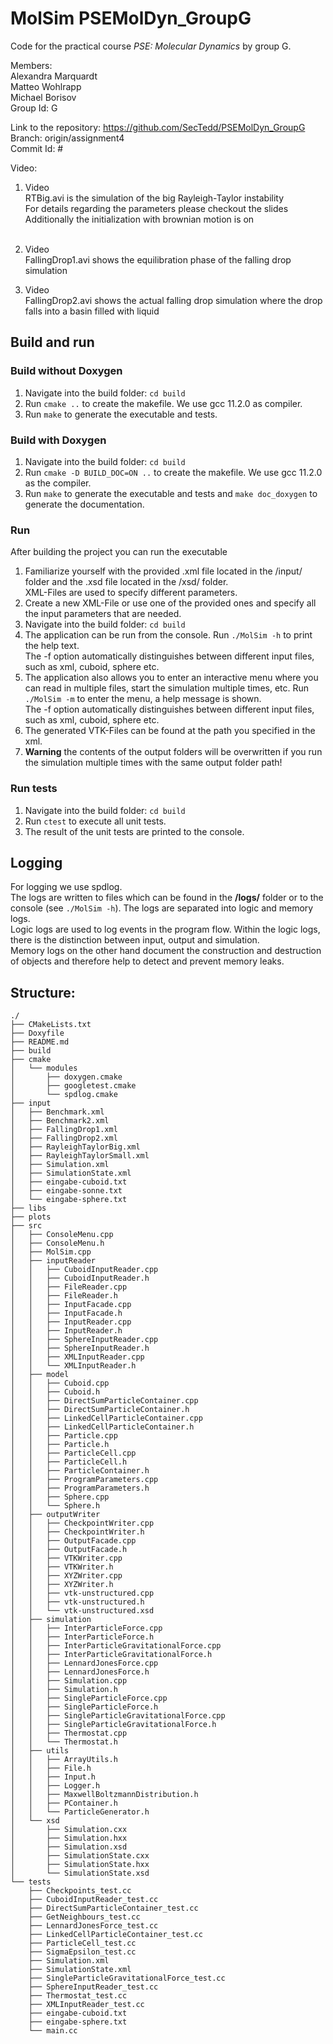 # MolSim PSEMolDyn_GroupG

Code for the practical course *PSE: Molecular Dynamics* by group G.

Members: <br />
Alexandra Marquardt <br />
Matteo Wohlrapp <br />
Michael Borisov <br />
Group Id: G

Link to the repository: https://github.com/SecTedd/PSEMolDyn_GroupG <br />
Branch: origin/assignment4 <br />
Commit Id: # <br />

Video: <br />

1. Video <br />
   RTBig.avi is the simulation of the big Rayleigh-Taylor instability <br />
   For details regarding the parameters please checkout the slides <br />
   Additionally the initialization with brownian motion is on <br />
   <br />
2. Video <br />
   FallingDrop1.avi shows the equilibration phase of the falling drop simulation <br />

3. Video <br />
   FallingDrop2.avi shows the actual falling drop simulation where the drop falls into a basin filled with liquid <br />

## Build and run

### Build without Doxygen

1. Navigate into the build folder: `cd build`
2. Run `cmake ..` to create the makefile. We use gcc 11.2.0 as compiler.
3. Run `make` to generate the executable and tests.

### Build with Doxygen

1. Navigate into the build folder: `cd build`
2. Run `cmake -D BUILD_DOC=ON ..` to create the makefile. We use gcc 11.2.0 as the compiler.
3. Run `make` to generate the executable and tests and `make doc_doxygen` to generate the documentation.

### Run

After building the project you can run the executable

1. Familiarize yourself with the provided .xml file located in the /input/ folder and the .xsd file located in the /xsd/ folder. <br />
   XML-Files are used to specify different parameters. <br />
2. Create a new XML-File or use one of the provided ones and specify all the input parameters that are needed. <br />
3. Navigate into the build folder: `cd build`
4. The application can be run from the console. Run `./MolSim -h` to print the help text. <br />
   The -f option automatically distinguishes between different input files, such as xml, cuboid, sphere etc. <br />
5. The application also allows you to enter an interactive menu where you can read in multiple files, start the simulation multiple times, etc. Run `./MolSim -m` to enter the menu, a help message is shown. <br />
   The -f option automatically distinguishes between different input files, such as xml, cuboid, sphere etc. <br />
6. The generated VTK-Files can be found at the path you specified in the xml. <br />
7. **Warning** the contents of the output folders will be overwritten if you run the simulation multiple times with the same output folder path! <br />

### Run tests

1. Navigate into the build folder: `cd build`
2. Run `ctest` to execute all unit tests.
3. The result of the unit tests are printed to the console.

## Logging

For logging we use spdlog. <br />
The logs are written to files which can be found in the **/logs/** folder or to the console (see `./MolSim -h`). The logs are separated into logic and memory logs. <br />
Logic logs are used to log events in the program flow. Within the logic logs, there is the distinction between input, output and simulation. <br />
Memory logs on the other hand document the construction and destruction of objects and therefore help to detect and prevent memory leaks. <br />

## Structure: 
```
./
├── CMakeLists.txt
├── Doxyfile
├── README.md
├── build
├── cmake
│   └── modules
│       ├── doxygen.cmake
│       ├── googletest.cmake
│       └── spdlog.cmake
├── input
│   ├── Benchmark.xml
│   ├── Benchmark2.xml
│   ├── FallingDrop1.xml
│   ├── FallingDrop2.xml
│   ├── RayleighTaylorBig.xml
│   ├── RayleighTaylorSmall.xml
│   ├── Simulation.xml
│   ├── SimulationState.xml
│   ├── eingabe-cuboid.txt
│   ├── eingabe-sonne.txt
│   └── eingabe-sphere.txt
├── libs
├── plots
├── src
│   ├── ConsoleMenu.cpp
│   ├── ConsoleMenu.h
│   ├── MolSim.cpp
│   ├── inputReader
│   │   ├── CuboidInputReader.cpp
│   │   ├── CuboidInputReader.h
│   │   ├── FileReader.cpp
│   │   ├── FileReader.h
│   │   ├── InputFacade.cpp
│   │   ├── InputFacade.h
│   │   ├── InputReader.cpp
│   │   ├── InputReader.h
│   │   ├── SphereInputReader.cpp
│   │   ├── SphereInputReader.h
│   │   ├── XMLInputReader.cpp
│   │   └── XMLInputReader.h
│   ├── model
│   │   ├── Cuboid.cpp
│   │   ├── Cuboid.h
│   │   ├── DirectSumParticleContainer.cpp
│   │   ├── DirectSumParticleContainer.h
│   │   ├── LinkedCellParticleContainer.cpp
│   │   ├── LinkedCellParticleContainer.h
│   │   ├── Particle.cpp
│   │   ├── Particle.h
│   │   ├── ParticleCell.cpp
│   │   ├── ParticleCell.h
│   │   ├── ParticleContainer.h
│   │   ├── ProgramParameters.cpp
│   │   ├── ProgramParameters.h
│   │   ├── Sphere.cpp
│   │   └── Sphere.h
│   ├── outputWriter
│   │   ├── CheckpointWriter.cpp
│   │   ├── CheckpointWriter.h
│   │   ├── OutputFacade.cpp
│   │   ├── OutputFacade.h
│   │   ├── VTKWriter.cpp
│   │   ├── VTKWriter.h
│   │   ├── XYZWriter.cpp
│   │   ├── XYZWriter.h
│   │   ├── vtk-unstructured.cpp
│   │   ├── vtk-unstructured.h
│   │   └── vtk-unstructured.xsd
│   ├── simulation
│   │   ├── InterParticleForce.cpp
│   │   ├── InterParticleForce.h
│   │   ├── InterParticleGravitationalForce.cpp
│   │   ├── InterParticleGravitationalForce.h
│   │   ├── LennardJonesForce.cpp
│   │   ├── LennardJonesForce.h
│   │   ├── Simulation.cpp
│   │   ├── Simulation.h
│   │   ├── SingleParticleForce.cpp
│   │   ├── SingleParticleForce.h
│   │   ├── SingleParticleGravitationalForce.cpp
│   │   ├── SingleParticleGravitationalForce.h
│   │   ├── Thermostat.cpp
│   │   └── Thermostat.h
│   ├── utils
│   │   ├── ArrayUtils.h
│   │   ├── File.h
│   │   ├── Input.h
│   │   ├── Logger.h
│   │   ├── MaxwellBoltzmannDistribution.h
│   │   ├── PContainer.h
│   │   └── ParticleGenerator.h
│   └── xsd
│       ├── Simulation.cxx
│       ├── Simulation.hxx
│       ├── Simulation.xsd
│       ├── SimulationState.cxx
│       ├── SimulationState.hxx
│       └── SimulationState.xsd
└── tests
    ├── Checkpoints_test.cc
    ├── CuboidInputReader_test.cc
    ├── DirectSumParticleContainer_test.cc
    ├── GetNeighbours_test.cc
    ├── LennardJonesForce_test.cc
    ├── LinkedCellParticleContainer_test.cc
    ├── ParticleCell_test.cc
    ├── SigmaEpsilon_test.cc
    ├── Simulation.xml
    ├── SimulationState.xml
    ├── SingleParticleGravitationalForce_test.cc
    ├── SphereInputReader_test.cc
    ├── Thermostat_test.cc
    ├── XMLInputReader_test.cc
    ├── eingabe-cuboid.txt
    ├── eingabe-sphere.txt
    └── main.cc
```
